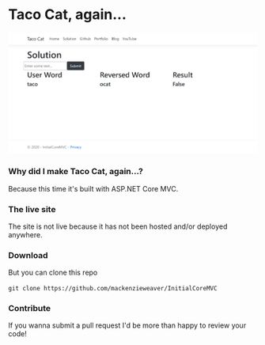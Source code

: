 # Taco Cat, again...

![Home page](https://github.com/mackenzieweaver/InitialCoreMVC/blob/main/InitialCoreMVC/tacocatmvc.png)

### Why did I make Taco Cat, again...?

Because this time it's built with ASP.NET Core MVC.

### The live site

The site is not live because it has not been hosted and/or deployed anywhere.

### Download 

But you can clone this repo

`git clone https://github.com/mackenzieweaver/InitialCoreMVC`

### Contribute

If you wanna submit a pull request I'd be more than happy to review your code!

